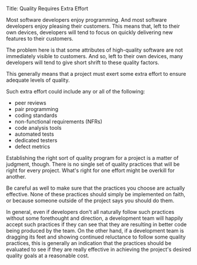 Title:  Quality Requires Extra Effort

Most software developers enjoy programming. And most software developers enjoy pleasing their customers. This means that, left to their own devices, developers will tend to focus on quickly delivering new features to their customers.

The problem here is that some attributes of high-quality software are not immediately visible to customers. And so, left to their own devices, many developers will tend to give short shrift to these quality factors.

This generally means that a project must exert some extra effort to ensure adequate levels of quality.

Such extra effort could include any or all of the following:

* peer reviews
* pair programming
* coding standards
* non-functional requirements (NFRs)
* code analysis tools
* automated tests
* dedicated testers
* defect metrics

Establishing the right sort of quality program for a project is a matter of judgment, though. There is no single set of quality practices that will be right for every project. What's right for one effort might be overkill for another.

Be careful as well to make sure that the practices you choose are actually effective. None of these practices should simply be implemented on faith, or because someone outside of the project says you should do them.

In general, even if developers don't all naturally follow such practices without some forethought and direction, a development team will happily accept such practices if they can see that they are resulting in better code being produced by the team. On the other hand, if a development team is dragging its feet and showing continued reluctance to follow some quality practices, this is generally an indication that the practices should be evaluated to see if they are really effective in achieving the project's desired quality goals at a reasonable cost.


